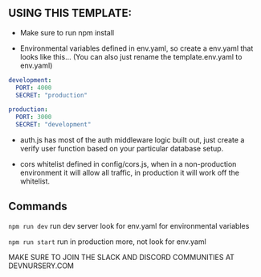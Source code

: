 ## USING THIS TEMPLATE:

- Make sure to run npm install

- Environmental variables defined in env.yaml, so create a env.yaml that looks like this... (You can also just rename the template.env.yaml to env.yaml)

```yaml
development:
  PORT: 4000
  SECRET: "production"

production:
  PORT: 3000
  SECRET: "development"
```

- auth.js has most of the auth middleware logic built out, just create a verify user function based on your particular database setup.

- cors whitelist defined in config/cors.js, when in a non-production environment it will allow all traffic, in production it will work off the whitelist.

## Commands

`npm run dev` run dev server look for env.yaml for environmental variables

`npm run start` run in production more, not look for env.yaml

MAKE SURE TO JOIN THE SLACK AND DISCORD COMMUNITIES AT DEVNURSERY.COM
